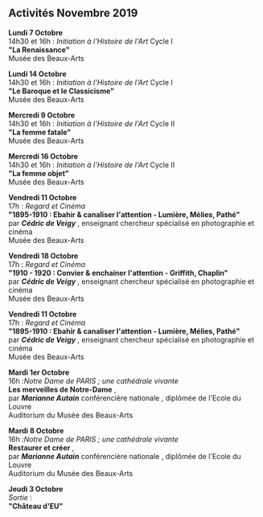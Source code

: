 


## Activités Novembre 2019  

**Lundi 7 Octobre**  
14h30 et 16h : _Initiation à l'Histoire de l'Art_ Cycle I  
**"La Renaissance"**  
Musée des Beaux-Arts   


**Lundi 14 Octobre**  
14h30 et 16h : _Initiation à l'Histoire de l'Art_ Cycle I     
**"Le Baroque et le Classicisme"**  
Musée des Beaux-Arts 


**Mercredi 9 Octobre**  
14h30 et 16h : _Initiation à l'Histoire de l'Art_ Cycle II  
**"La femme fatale"**  
Musée des Beaux-Arts   


**Mercredi 16 Octobre**  
14h30 et 16h : _Initiation à l'Histoire de l'Art_ Cycle II  
**"La femme objet"**  
Musée des Beaux-Arts 


**Vendredi 11 Octobre**  
17h : _Regard et Cinéma_  
**"1895-1910 : Ebahir & canaliser l'attention - Lumière, Mélies, Pathé"**  
par **_Cédric de Veigy_** , enseignant chercheur spécialisé en photographie et cinéma  
Musée des Beaux-Arts  


**Vendredi 18 Octobre**  
17h : _Regard et Cinéma_  
**"1910 - 1920 : Convier & enchainer l'attention - Griffith, Chaplin"**  
par **_Cédric de Veigy_** , enseignant chercheur spécialisé en photographie et cinéma  
Musée des Beaux-Arts  


**Vendredi 11 Octobre**  
17h : _Regard et Cinéma_  
**"1895-1910 : Ebahir & canaliser l'attention - Lumière, Mélies, Pathé"**  
par **_Cédric de Veigy_** , enseignant chercheur spécialisé en photographie et cinéma  
Musée des Beaux-Arts   


**Mardi 1er Octobre**  
16h :_Notre Dame de PARIS ; une cathédrale vivante_  
**Les merveilles de Notre-Dame** ,     
par **_Marianne Autain_** conférencière nationale , diplômée de l'Ecole du Louvre  
Auditorium du Musée des Beaux-Arts  

**Mardi 8 Octobre**  
16h :_Notre Dame de PARIS ; une cathédrale vivante_  
**Restaurer et créer** ,     
par **_Marianne Autain_** conférencière nationale , diplômée de l'Ecole du Louvre  
Auditorium du Musée des Beaux-Arts


**Jeudi 3 Octobre**  
 _Sortie_ :  
**"Château d'EU"**
